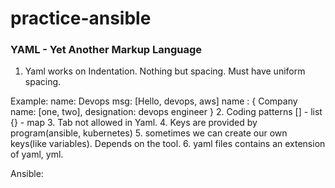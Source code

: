 # practice-ansible

### YAML - Yet Another Markup Language
1. Yaml works on Indentation. Nothing but spacing. Must have uniform spacing.

Example:
name: Devops
  msg: [Hello, devops, aws]
  name : {
   Company name: [one, two],
   designation: devops engineer
   }
2. Coding patterns
[] - list
{} - map
3. Tab not allowed in Yaml.
4. Keys are provided by program(ansible, kubernetes)
5. sometimes we can create our own keys(like variables). Depends on the tool.
6. yaml files contains an extension of yaml, yml.

Ansible: 
